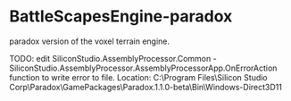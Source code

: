 # BattleScapesEngine-paradox
paradox version of  the voxel terrain engine.

TODO: edit SiliconStudio.AssemblyProcessor.Common - SiliconStudio.AssemblyProcessor.AssemblyProcessorApp.OnErrorAction function to write error to file.
Location: C:\Program Files\Silicon Studio Corp\Paradox\GamePackages\Paradox.1.1.0-beta\Bin\Windows-Direct3D11
